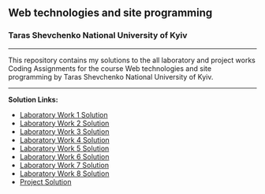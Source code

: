 ## Web technologies and site programming
### Taras Shevchenko National University of Kyiv
---
This repository contains my solutions to the all laboratory and project works Coding Assignments for the course Web technologies and site programming by Taras Shevchenko National University of Kyiv.  

---

**Solution Links:**

- [Laboratory Work 1 Solution]()
- [Laboratory Work 2 Solution]()
- [Laboratory Work 3 Solution]()
- [Laboratory Work 4 Solution]()
- [Laboratory Work 5 Solution]()
- [Laboratory Work 6 Solution]()
- [Laboratory Work 7 Solution]()
- [Laboratory Work 8 Solution]()
- [Project Solution]()
